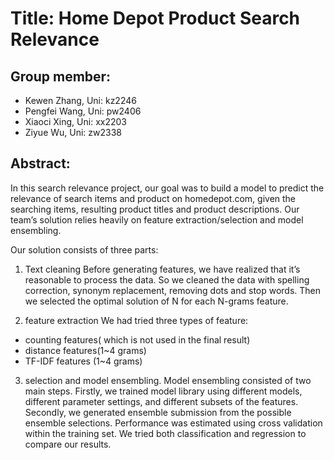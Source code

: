 Title: Home Depot Product Search Relevance
==========================================
Group member:
------------------------------------------
* Kewen Zhang, 	  Uni: kz2246
* Pengfei Wang, 	Uni: pw2406
* Xiaoci Xing,  	Uni: xx2203
* Ziyue Wu, 		  Uni: zw2338

Abstract:
-----------
In this search relevance project, our goal was to build a model to predict the relevance of search items and product on homedepot.com, given the searching items, resulting product titles and product descriptions. Our team’s solution relies heavily on feature extraction/selection and model ensembling.

Our solution consists of three parts: 

1. Text cleaning
Before generating features, we have realized that it’s reasonable to process the data. So we cleaned the data with spelling correction, synonym replacement, removing dots and stop words. Then we selected the optimal solution of N for each N-grams feature. 

2. feature extraction
We had tried three types of feature:
* counting features( which is not used in the final result)
* distance features(1~4 grams)
* TF-IDF features (1~4 grams)

3. selection and model ensembling. 
Model ensembling consisted of two main steps. Firstly, we trained model library using different models, different parameter settings, and different subsets of the features. Secondly, we generated ensemble submission from the possible ensemble selections. Performance was estimated using cross validation within the training set. We tried both classification and regression to compare our results.






